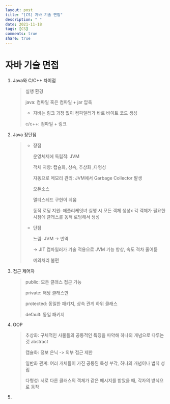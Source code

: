 ```yaml
---
layout: post
title: "[CS] 자바 기술 면접"
description: " "
date: 2021-11-18
tags: [CS]
comments: true
share: true
---
```


# 자바 기술 면접

1. Java와 C/C++ 차이점

   > 실행 환경
   >
   > java: 컴파일 혹은 컴파일 + jar 압축
   >
   > - 자바는 링크 과정 없이 컴파일러가 바로 바이트 코드 생성
   >
   > c/c++: 컴파일 + 링크

2. Java 장단점

   > - 장점
   >
   >   운영체제에 독립적: JVM
   >
   >   객체 지향: 캡슐화, 상속, 추상화 ,다형성
   >
   >   자동으로 메모리 관리: JVM에서 Garbage Collector 발생
   >
   >   오픈소스
   >
   >   멀티스레드 구현이 쉬움
   >
   >   동적 로딩 지원: 애플리케잇녀 실행 시 모든 객체 생성x 각 객체가 필요한 시점에 클래스를 동적 로딩해서 생성
   >
   > - 단점
   >
   >   느림: JVM -> 번역
   >
   >   -> JIT 컴파일러가 기술 적용으로 JVM 기능 향상, 속도 격차 줄어듦
   >
   >   예외처리 불편

3. 접근 제어자

   > public: 모든 클래스 접근 가능
   >
   > private: 해당 클래스만
   >
   > protected: 동일한 패키지, 상속 관계 하위 클래스
   >
   > default: 동일 패키지

4. OOP

   > 추상화: 구체적인 사물들의 공통적인 특징을 파악해 하나의 개념으로 다루는 것 abstract
   >
   > 캡슐화: 정보 은닉 -> 외부 접근 제한
   >
   > 일반화 관계: 여러 개체들이 가진 공통된 특성 부각, 하나의 개념이나 법칙 성립
   >
   > 다형성: 서로 다른 클래스의 객체가 같은 메시지를 받았을 때, 각자의 방식으로 동작

5. 